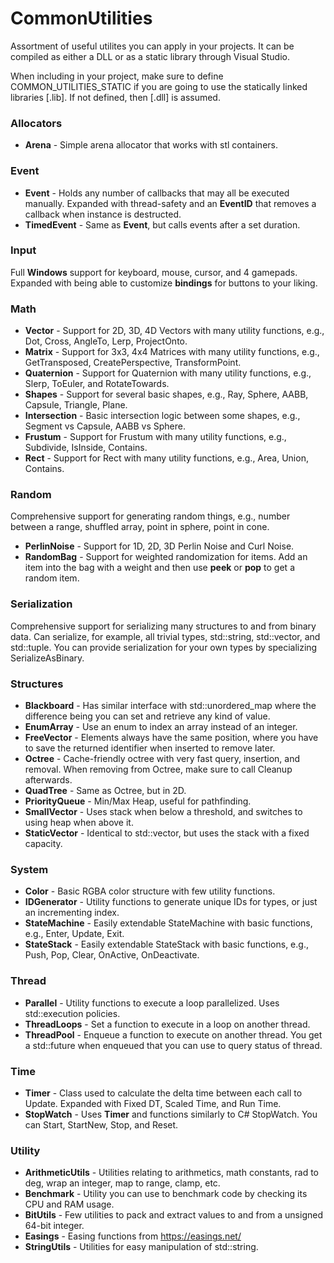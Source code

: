 # CommonUtilities
Assortment of useful utilites you can apply in your projects. It can be compiled as either a DLL or as a static library through Visual Studio.

When including in your project, make sure to define COMMON_UTILITIES_STATIC if you are going to use the statically linked libraries [.lib]. If not defined, then [.dll] is assumed.

### Allocators
- **Arena** - Simple arena allocator that works with stl containers.

### Event
- **Event** - Holds any number of callbacks that may all be executed manually. Expanded with thread-safety and an **EventID** that removes a callback when instance is destructed.
- **TimedEvent** - Same as **Event**, but calls events after a set duration.

### Input
Full **Windows** support for keyboard, mouse, cursor, and 4 gamepads. Expanded with being able to customize **bindings** for buttons to your liking.

### Math
- **Vector** - Support for 2D, 3D, 4D Vectors with many utility functions, e.g., Dot, Cross, AngleTo, Lerp, ProjectOnto.
- **Matrix** - Support for 3x3, 4x4 Matrices with many utility functions, e.g., GetTransposed, CreatePerspective, TransformPoint.
- **Quaternion** - Support for Quaternion with many utility functions, e.g., Slerp, ToEuler, and RotateTowards.
- **Shapes** - Support for several basic shapes, e.g., Ray, Sphere, AABB, Capsule, Triangle, Plane.
- **Intersection** - Basic intersection logic between some shapes, e.g., Segment vs Capsule, AABB vs Sphere.
- **Frustum** - Support for Frustum with many utility functions, e.g., Subdivide, IsInside, Contains.
- **Rect** - Support for Rect with many utility functions, e.g., Area, Union, Contains.

### Random
Comprehensive support for generating random things, e.g., number between a range, shuffled array, point in sphere, point in cone.

- **PerlinNoise** - Support for 1D, 2D, 3D Perlin Noise and Curl Noise.
- **RandomBag** - Support for weighted randomization for items. Add an item into the bag with a weight and then use **peek** or **pop** to get a random item.

### Serialization
Comprehensive support for serializing many structures to and from binary data. Can serialize, for example, all trivial types, std::string, std::vector, and std::tuple. You can provide serialization for your own types by specializing SerializeAsBinary.

### Structures
- **Blackboard** - Has similar interface with std::unordered_map where the difference being you can set and retrieve any kind of value.
- **EnumArray** - Use an enum to index an array instead of an integer.
- **FreeVector** - Elements always have the same position, where you have to save the returned identifier when inserted to remove later.
- **Octree** - Cache-friendly octree with very fast query, insertion, and removal. When removing from Octree, make sure to call Cleanup afterwards.
- **QuadTree** - Same as Octree, but in 2D.
- **PriorityQueue** - Min/Max Heap, useful for pathfinding.
- **SmallVector** - Uses stack when below a threshold, and switches to using heap when above it.
- **StaticVector** - Identical to std::vector, but uses the stack with a fixed capacity.

### System
- **Color** - Basic RGBA color structure with few utility functions.
- **IDGenerator** - Utility functions to generate unique IDs for types, or just an incrementing index.
- **StateMachine** - Easily extendable StateMachine with basic functions, e.g., Enter, Update, Exit.
- **StateStack** - Easily extendable StateStack with basic functions, e.g., Push, Pop, Clear, OnActive, OnDeactivate.

### Thread
- **Parallel** - Utility functions to execute a loop parallelized. Uses std::execution policies.
- **ThreadLoops** - Set a function to execute in a loop on another thread.
- **ThreadPool** - Enqueue a function to execute on another thread. You get a std::future when enqueued that you can use to query status of thread.

### Time
- **Timer** - Class used to calculate the delta time between each call to Update. Expanded with Fixed DT, Scaled Time, and Run Time.
- **StopWatch** - Uses **Timer** and functions similarly to C# StopWatch. You can Start, StartNew, Stop, and Reset.

### Utility
- **ArithmeticUtils** - Utilities relating to arithmetics, math constants, rad to deg, wrap an integer, map to range, clamp, etc.
- **Benchmark** - Utility you can use to benchmark code by checking its CPU and RAM usage.
- **BitUtils** - Few utilities to pack and extract values to and from a unsigned 64-bit integer.
- **Easings** - Easing functions from https://easings.net/
- **StringUtils** - Utilities for easy manipulation of std::string. 
